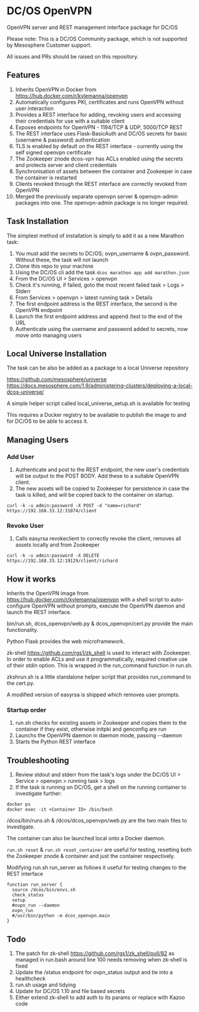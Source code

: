DC/OS OpenVPN
===============

OpenVPN server and REST management interface package for DC/OS

Please note: This is a DC/OS Community package, which is not supported by Mesosphere Customer support.

All issues and PRs should be raised on this repository.

Features
--------------

1. Inherits OpenVPN in Docker from https://hub.docker.com/r/kylemanna/openvpn
1. Automatically configures PKI, certificates and runs OpenVPN without user interaction
1. Provides a REST interface for adding, revoking users and accessing their credentials for use with a suitable client
1. Exposes endpoints for OpenVPN - 1194/TCP & UDP, 5000/TCP REST
1. The REST interface uses Flask-BasicAuth and DC/OS secrets for basic (username & password) authentication
1. TLS is enabled by default on the REST interface - currently using the self signed openvpn certificate
1. The Zookeeper znode dcos-vpn has ACLs enabled using the secrets and protects server and client credentials
1. Synchronisation of assets between the container and Zookeeper in case the container is restarted
1. Clients revoked through the REST interface are correctly revoked from OpenVPN
1. Merged the previously separate openvpn server & openvpn-admin packages into one. The openvpn-admin package is no longer required.

Task Installation
--------------

The simplest method of installation is simply to add it as a new Marathon task:

1. You must add the secrets to DC/OS; ovpn_username & ovpn_password. Without these, the task will not launch
1. Clone this repo to your machine
1. Using the DC/OS cli add the task `dcos marathon app add marathon.json`
1. From the DC/OS UI > Services > openvpn
1. Check it's running, if failed, goto the most recent failed task > Logs > Stderr
1. From Services > openvpn > latest running task > Details
1. The first endpoint address is the REST interface, the second is the OpenVPN endpoint
1. Launch the first endpoint address and append /test to the end of the URL
1. Authenticate using the username and password added to secrets, now move onto managing users

Local Universe Installation
--------------

The task can be also be added as a package to a local Universe repository

https://github.com/mesosphere/universe
https://docs.mesosphere.com/1.9/administering-clusters/deploying-a-local-dcos-universe/

A simple helper script called local_universe_setup.sh is available for testing

This requires a Docker registry to be available to publish the image to and for DC/OS to be able to access it.

Managing Users
--------------

### Add User
1. Authenticate and post to the REST endpoint, the new user's credentials will be output to the POST BODY. Add these to a suitable OpenVPN client.
1. The new assets will be copied to Zookeeper for persistence in case the task is killed, and will be copied back to the container on startup.
```
curl -k -u admin:password -X POST -d "name=richard" https://192.168.33.12:31074/client
```

### Revoke User
1. Calls easyrsa revokeclient to correctly revoke the client, removes all assets locally and from Zookeeper
```
curl -k -u admin:password -X DELETE https://192.168.33.12:19129/client/richard
```

How it works
--------------

Inherits the OpenVPN image from https://hub.docker.com/r/kylemanna/openvpn with a shell script to auto-configure OpenVPN without prompts, execute
the OpenVPN daemon and launch the REST interface.

bin/run.sh, dcos_openvpn/web.py & dcos_openvpn/cert.py provide the main functionality.

Python Flask provides the web microframework.

zk-shell https://github.com/rgs1/zk_shell is used to interact with Zookeeper. In order to enable ACLs and use it programmatically, required creative
use of their stdin option. This is wrapped in the run_command function in run.sh.

zkshrun.sh is a little standalone helper script that provides run_command to the cert.py.

A modified version of easyrsa is shipped which removes user prompts.

### Startup order
1. run.sh checks for existing assets in Zookeeper and copies them to the container if they exist, otherwise initpki and genconfig are run
1. Launchs the OpenVPN daemon in daemon mode, passing --daemon
1. Starts the Python REST interface


Troubleshooting
--------------

1. Review stdout and stderr from the task's logs under the DC/OS UI > Service > openvpn > running task > logs
2. If the task is running on DC/OS, get a shell on the running container to investigate further:
```
docker ps
docker exec -it <Container ID> /bin/bash
```
/dcos/bin/runs.sh & /dcos/dcos_openvpn/web.py are the two main files to investigate.

The container can also be launched local onto a Docker daemon.

`run.sh reset` & `run.sh reset_container` are useful for testing, resetting both the Zookeeper znode & container and just the container respectively.

Modifying run.sh run_server as follows it useful for testing changes to the REST interface

```
function run_server {
  source /dcos/bin/envs.sh
  check_status
  setup
  #ovpn_run --daemon
  ovpn_run
  #/usr/bin/python -m dcos_openvpn.main
}
```

Todo
--------------
1. The patch for zk-shell https://github.com/rgs1/zk_shell/pull/82 as managed in run.bash around line 100 needs removing when zk-shell is fixed
1. Update the /status endpoint for ovpn_status output and tie into a healthcheck
1. run.sh usage and tidying
1. Update for DC/OS 1.10 and file based secrets
1. Either extend zk-shell to add auth to its params or replace with Kazoo code
